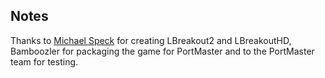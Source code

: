 ## Notes

Thanks to [Michael Speck](https://lgames.sourceforge.io/LBreakoutHD/) for creating LBreakout2 and LBreakoutHD, Bamboozler for packaging the game for PortMaster and to the PortMaster team for testing.

